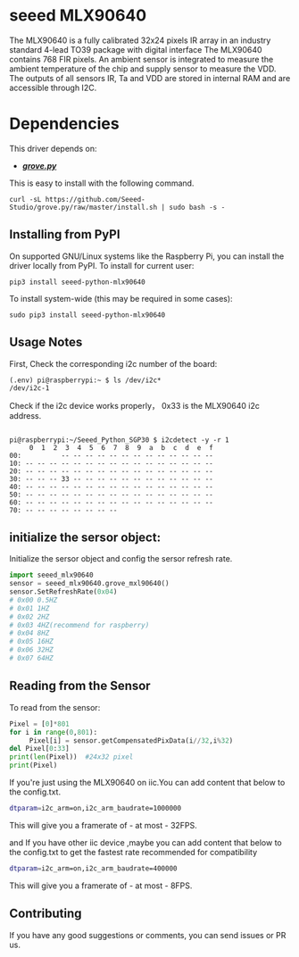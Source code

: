 # seeed MLX90640

The MLX90640 is a fully calibrated 32x24 pixels IR array in an industry standard 4-lead TO39 package with digital interface The MLX90640 contains 768 FIR pixels. An ambient sensor is integrated to measure the ambient temperature of the chip and supply sensor to measure the VDD. The outputs of all sensors IR, Ta and VDD are stored in internal RAM and are accessible through I2C.

# Dependencies

This driver depends on:
- [***grove.py***](https://github.com/Seeed-Studio/grove.py)

This is easy to install with the following command.
 ```
curl -sL https://github.com/Seeed-Studio/grove.py/raw/master/install.sh | sudo bash -s -
 ```
 
## Installing from PyPI

On supported GNU/Linux systems like the Raspberry Pi, you can install the driver locally from PyPI. To install for current user:

```
pip3 install seeed-python-mlx90640
```

To install system-wide (this may be required in some cases):

```
sudo pip3 install seeed-python-mlx90640
```

## Usage Notes

First, Check the corresponding i2c number of the board:
```
(.env) pi@raspberrypi:~ $ ls /dev/i2c*
/dev/i2c-1
```

Check if the i2c device works properly， 0x33 is the MLX90640 i2c address.
```

pi@raspberrypi:~/Seeed_Python_SGP30 $ i2cdetect -y -r 1
     0  1  2  3  4  5  6  7  8  9  a  b  c  d  e  f
00:          -- -- -- -- -- -- -- -- -- -- -- -- --
10: -- -- -- -- -- -- -- -- -- -- -- -- -- -- -- --
20: -- -- -- -- -- -- -- -- -- -- -- -- -- -- -- --
30: -- -- -- 33 -- -- -- -- -- -- -- -- -- -- -- --
40: -- -- -- -- -- -- -- -- -- -- -- -- -- -- -- --
50: -- -- -- -- -- -- -- -- -- -- -- -- -- -- -- --
60: -- -- -- -- -- -- -- -- -- -- -- -- -- -- -- --
70: -- -- -- -- -- -- -- --

```

## initialize the sersor object:

Initialize the sersor object and config the sersor refresh rate.

```python
import seeed_mlx90640
sensor = seeed_mlx90640.grove_mxl90640()
sensor.SetRefreshRate(0x04)
# 0x00 0.5HZ
# 0x01 1HZ
# 0x02 2HZ
# 0x03 4HZ(recommend for raspberry)
# 0x04 8HZ
# 0x05 16HZ
# 0x06 32HZ
# 0x07 64HZ
```

## Reading from the Sensor

To read from the sensor:

```python
Pixel = [0]*801
for i in range(0,801):
     Pixel[i] = sensor.getCompensatedPixData(i//32,i%32)
del Pixel[0:33]
print(len(Pixel))  #24x32 pixel
print(Pixel)
```

If you're just using the MLX90640 on iic.You can add content that below to the config.txt.

```bash
dtparam=i2c_arm=on,i2c_arm_baudrate=1000000
```  

This will give you a framerate of - at most - 32FPS.

and If you have other iic device ,maybe you can add content that below to the config.txt to get the fastest rate recommended for compatibility

```bash
dtparam=i2c_arm=on,i2c_arm_baudrate=400000
```  
This will give you a framerate of - at most - 8FPS.

## Contributing

If you have any good suggestions or comments, you can send issues or PR us.
